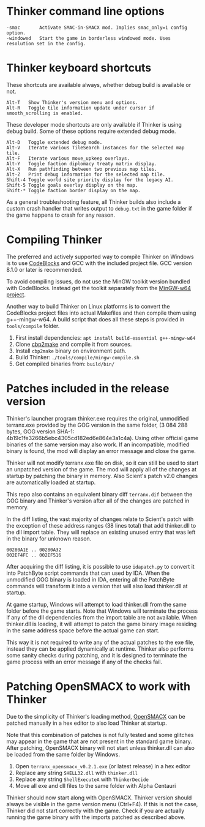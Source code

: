 
Thinker command line options
============================

    -smac       Activate SMAC-in-SMACX mod. Implies smac_only=1 config option.
    -windowed   Start the game in borderless windowed mode. Uses resolution set in the config.


Thinker keyboard shortcuts
==========================

These shortcuts are available always, whether debug build is available or not.

    Alt-T   Show Thinker's version menu and options.
    Alt-R   Toggle tile information update under cursor if smooth_scrolling is enabled.

These developer mode shortcuts are only available if Thinker is using debug build. Some of these options require extended debug mode.

    Alt-D   Toggle extended debug mode.
    Alt-V   Iterate various TileSearch instances for the selected map tile.
    Alt-F   Iterate various move_upkeep overlays.
    Alt-Y   Toggle faction diplomacy treaty matrix display.
    Alt-X   Run pathfinding between two previous map tiles.
    Alt-Z   Print debug information for the selected map tile.
    Shift-4 Toggle world site priority display for the legacy AI.
    Shift-5 Toggle goals overlay display on the map.
    Shift-* Toggle faction border display on the map.

As a general troubleshooting feature, all Thinker builds also include a custom crash handler that writes output to `debug.txt` in the game folder if the game happens to crash for any reason.


Compiling Thinker
=================
The preferred and actively supported way to compile Thinker on Windows is to use [CodeBlocks](https://www.codeblocks.org/downloads/) and GCC with the included project file. GCC version 8.1.0 or later is recommended.

To avoid compiling issues, do not use the MinGW toolkit version bundled with CodeBlocks. Instead get the toolkit separately from the [MinGW-w64 project](https://sourceforge.net/projects/mingw-w64/files/mingw-w64/mingw-w64-release/).

Another way to build Thinker on Linux platforms is to convert the CodeBlocks project files into actual Makefiles and then compile them using g++-mingw-w64. A build script that does all these steps is provided in `tools/compile` folder.

1. First install dependencies: `apt install build-essential g++-mingw-w64`
2. Clone [cbp2make](https://github.com/dmpas/cbp2make) and compile it from sources.
3. Install `cbp2make` binary on environment path.
4. Build Thinker: `./tools/compile/mingw-compile.sh`
5. Get compiled binaries from: `build/bin/`


Patches included in the release version
=======================================
Thinker's launcher program thinker.exe requires the original, unmodified terranx.exe provided by the GOG version in the same folder, (3 084 288 bytes, GOG version SHA-1: 4b19c1fe3266b5ebc4305cd182ed6e864e3a1c4a). Using other official game binaries of the same version may also work. If an incompatible, modified binary is found, the mod will display an error message and close the game.

Thinker will not modify terranx.exe file on disk, so it can still be used to start an unpatched version of the game. The mod will apply all of the changes at startup by patching the binary in memory. Also Scient's patch v2.0 changes are automatically loaded at startup.

This repo also contains an equivalent binary diff `terranx.dif` between the GOG binary and Thinker's version after all of the changes are patched in memory.

In the diff listing, the vast majority of changes relate to Scient's patch with the exception of these address ranges (38 lines total) that add thinker.dll to the dll import table. They will replace an existing unused entry that was left in the binary for unknown reason.

    00280A1E .. 00280A32
    002EF4FC .. 002EF516

After acquiring the diff listing, it is possible to use `idapatch.py` to convert it into PatchByte script commands that can used by IDA. When the unmodified GOG binary is loaded in IDA, entering all the PatchByte commands will transform it into a version that will also load thinker.dll at startup.

At game startup, Windows will attempt to load thinker.dll from the same folder before the game starts. Note that Windows will terminate the process if any of the dll dependencies from the import table are not available. When thinker.dll is loading, it will attempt to patch the game binary image residing in the same address space before the actual game can start. 

This way it is not required to write any of the actual patches to the exe file, instead they can be applied dynamically at runtime. Thinker also performs some sanity checks during patching, and it is designed to terminate the game process with an error message if any of the checks fail.


Patching OpenSMACX to work with Thinker
=======================================
Due to the simplicity of Thinker's loading method, [OpenSMACX](https://github.com/b-casey/OpenSMACX/) can be patched manually in a hex editor to also load Thinker at startup.

Note that this combination of patches is not fully tested and some glitches may appear in the game that are not present in the standard game binary. After patching, OpenSMACX binary will not start unless thinker.dll can also be loaded from the same folder by Windows.

1. Open `terranx_opensmacx_v0.2.1.exe` (or latest release) in a hex editor
2. Replace any string `SHELL32.dll` with `thinker.dll`
3. Replace any string `ShellExecuteA` with `ThinkerDecide`
4. Move all exe and dll files to the same folder with Alpha Centauri

Thinker should now start along with OpenSMACX. Thinker version should always be visible in the game version menu (Ctrl+F4). If this is not the case, Thinker did not start correctly with the game. Check if you are actually running the game binary with the imports patched as described above.

